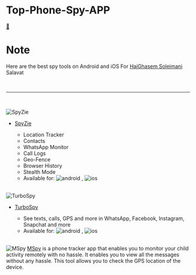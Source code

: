 # Top-Phone-Spy-APP

[🤷](https://abolfazlcyberarmy.github.io/Top-Phone-Spy-APP/)

# Note
Here are the best spy tools on Android and iOS
For [HajGhasem Soleimani](https://hajghasem.ir/) Salavat

<br><hr><br>

![SpyZie](https://spyzie.io/assets/header_logo.svg)
- [SpyZie](https://spyzie.io/)
  - Location Tracker
  - Contacts
  - WhatsApp Monitor
  - Call Logs
  - Geo-Fence
  - Browser History
  - Stealth Mode
  - Available for: ![android](https://spyzie.io/assets/android.svg) , ![ios](https://spyzie.io/assets/ios.svg)
  
  
  <br>
  
  
![TurboSpy](https://www.turbophonemonitor.com/images/logo.svg)
- [TurboSpy](https://www.turbophonemonitor.com/)
  - See texts, calls, GPS and more in WhatsApp, Facebook, Instagram, Snapchat and more
  - Available for: ![android](https://spyzie.io/assets/android.svg) , ![ios](https://spyzie.io/assets/ios.svg)
  
  
  <br>


![MSpy](https://www.guru99.com/images/2/mspy-logo.png)
[MSpy](https://track.mspy.click/aff_c?offer_id=2&aff_id=12573&aff_sub=best-mobile-spy-apps) is a phone tracker app that enables you to monitor your child activity remotely with no hassle. It enables you to view all the messages without any hassle. This tool allows you to check the GPS location of the device.
  

  
<style>
  article [rel="noopener noreferrer"] img {
    max-width: 33% !important;
  }
</style>
